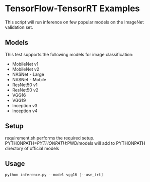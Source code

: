 # TensorFlow-TensorRT Examples

This script will run inference on few popular models on the ImageNet validation set.

## Models

This test supports the following models for image classification:
* MobileNet v1
* MobileNet v2
* NASNet - Large
* NASNet - Mobile
* ResNet50 v1
* ResNet50 v2
* VGG16
* VGG19
* Inception v3
* Inception v4

## Setup

requirement.sh performs the required setup.
PYTHONPATH=$PYTHONPATH:$PWD/models will add to PYTHONPATH directory of official models

## Usage

`python inference.py --model vgg16 [--use_trt]`
